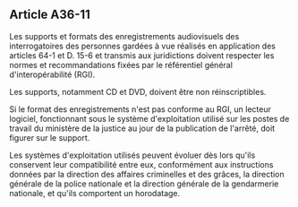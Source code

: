 Article A36-11
----
Les supports et formats des enregistrements audiovisuels des interrogatoires des
personnes gardées à vue réalisés en application des articles 64-1 et D. 15-6 et
transmis aux juridictions doivent respecter les normes et recommandations fixées
par le référentiel général d'interopérabilité (RGI).

Les supports, notamment CD et DVD, doivent être non réinscriptibles.

Si le format des enregistrements n'est pas conforme au RGI, un lecteur logiciel,
fonctionnant sous le système d'exploitation utilisé sur les postes de travail du
ministère de la justice au jour de la publication de l'arrêté, doit figurer sur
le support.

Les systèmes d'exploitation utilisés peuvent évoluer dès lors qu'ils conservent
leur compatibilité entre eux, conformément aux instructions données par la
direction des affaires criminelles et des grâces, la direction générale de la
police nationale et la direction générale de la gendarmerie nationale, et qu'ils
comportent un horodatage.
